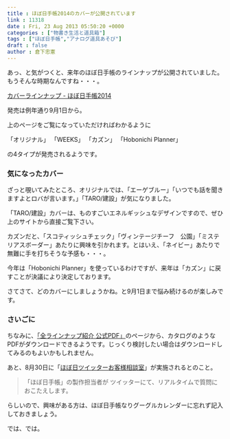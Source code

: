 ```yaml
---
title : ほぼ日手帳2014のカバーが公開されています
link : 11318
date : Fri, 23 Aug 2013 05:50:20 +0000
categories : ["物書き生活と道具箱"]
tags : ["ほぼ日手帳","アナログ道具あそび"]
draft : false
author : 倉下忠憲
---
```


あっ、と気がつくと、来年のほぼ日手帳のラインナップが公開されていました。もうそんな時期なんですね・・・。

<a href="http://www.1101.com/store/techo/index.html?utm_source=dekabana&amp;utm_medium=2013-08-23" target="_blank">カバーラインナップ - ほぼ日手帳2014</a>

発売は例年通り9月1日から。

上のページをご覧になっていただければわかるように

「オリジナル」
「WEEKS」
「カズン」
「Hobonichi Planner」

の4タイプが発売されるようです。

<H3>気になったカバー</H3>ざっと覗いてみたところ、オリジナルでは、「エーゲブルー」「いつでも話を聞きますよとロバが言います。」「TARO/建設」が気になりました。

「TARO/建設」カバーは、ものすごいエネルギッシュなデザインですので、ぜひ上のサイトから直接ご覧下さい。

カズンだと、「スコティッシュチェック」「ヴィンテージチーフ　公園」「ミステリアスボーダー」あたりに興味を引かれます。とはいえ、「ネイビー」あたりで無難に手を打ちそうな予感も・・・。

今年は「Hobonichi Planner」を使っているわけですが、来年は「カズン」に戻すことが決議により決定しております。

さてさて、どのカバーにしましょうかね。と9月1日まで悩み続けるのが楽しみです。

<H3>さいごに</H3>ちなみに、<a href="http://www.1101.com/store/techo/2014/catalog/index.html" target="_blank">「全ラインナップ紹介 公式PDF」</a>のページから、カタログのようなPDFがダウンロードできるようです。じっくり検討したい場合はダウンロードしてみるのもよいかもしれません。

あと、8月30日に「<a href="http://www.1101.com/hobo_soudan/" target="_blank">ほぼ日ツイッターお客様相談室</a>」が実施されるとのこと。

<blockquote>
「ほぼ日手帳」の製作担当者が
ツイッターにて、リアルタイムで質問におこたえします。
</blockquote>

らしいので、興味がある方は、ほぼ日手帳なりグーグルカレンダーに忘れず記入しておきましょう。

では、では。